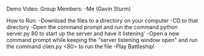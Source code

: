 Demo Video: 
Group Members:
  -Me (Gavin Sturm) 

How to Run:
  -Download the files to a directory on your computer
  -CD to that directory
  -Open the command prompt and run the command python server.py 80 to start up the server and have it listening'
  -Open a new command prompt while keeping the "server listening window open" and run the command clien.py <your ip address> <80> to run the file
  -Play Battleship!
